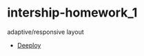# intership-homework_1
adaptive/responsive layout
* [Deeploy](https://lethl.github.io/intership-homework_1/)